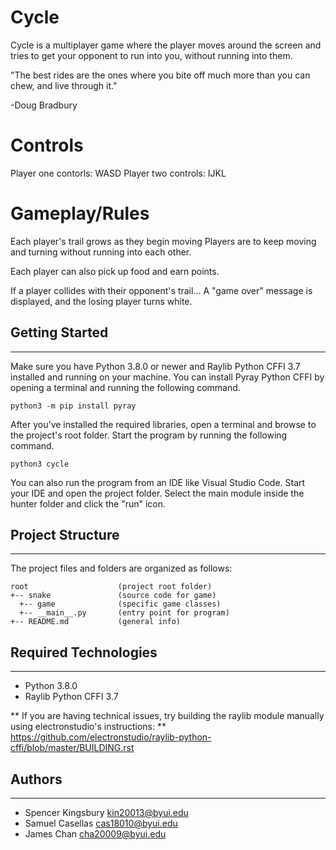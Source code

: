 # Cycle
Cycle is a multiplayer game where the player moves around the screen and tries to get your opponent to 
run into you, without running into them. 

"The best rides are the ones where you
bite off much more than you can chew,
and live through it."

-Doug Bradbury

# Controls

Player one contorls: WASD
Player two controls: IJKL

# Gameplay/Rules

Each player's trail grows as they begin moving
Players are to keep moving and turning without running into each other.

Each player can also pick up food and earn points.

If a player collides with their opponent's trail...
A "game over" message is displayed, and the losing player turns white.


## Getting Started
---
Make sure you have Python 3.8.0 or newer and Raylib Python CFFI 3.7 installed and running on your machine. You can install Pyray Python CFFI by opening a terminal and running the following command.
```
python3 -m pip install pyray
```
After you've installed the required libraries, open a terminal and browse to the project's root folder. Start the program by running the following command.

```
python3 cycle
```
You can also run the program from an IDE like Visual Studio Code. Start your IDE and open the 
project folder. Select the main module inside the hunter folder and click the "run" icon.

## Project Structure
---
The project files and folders are organized as follows:
```
root                    (project root folder)
+-- snake               (source code for game)
  +-- game              (specific game classes)
  +-- __main__.py       (entry point for program)
+-- README.md           (general info)
```

## Required Technologies
---
* Python 3.8.0
* Raylib Python CFFI 3.7

** If you are having technical issues, try building the raylib module manually using electronstudio's instructions: **
https://github.com/electronstudio/raylib-python-cffi/blob/master/BUILDING.rst

## Authors
---
* Spencer Kingsbury kin20013@byui.edu
* Samuel Casellas cas18010@byui.edu
* James Chan cha20009@byui.edu
